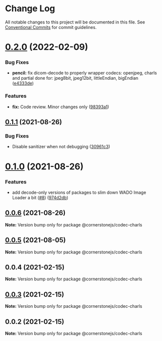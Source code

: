 # Change Log

All notable changes to this project will be documented in this file.
See [Conventional Commits](https://conventionalcommits.org) for commit guidelines.

# [0.2.0](https://github.com/chafey/charls-js/compare/@cornerstonejs/codec-charls@0.1.1...@cornerstonejs/codec-charls@0.2.0) (2022-02-09)


### Bug Fixes

* **pencil:** fix dicom-decode to properly wrapper codecs: openjpeg, charls and partial done for: jpeg8bit, jpeg12bit, littleEndian, bigEndian ([e4333de](https://github.com/chafey/charls-js/commit/e4333ded24ed984a7541e2a00209425cd9e1bc93))


### Features

* **fix:** Code review. Minor changes only ([98393a1](https://github.com/chafey/charls-js/commit/98393a1e505d652df25b868564ff28111c2bae6a))





## [0.1.1](https://github.com/chafey/charls-js/compare/@cornerstonejs/codec-charls@0.1.0...@cornerstonejs/codec-charls@0.1.1) (2021-08-26)


### Bug Fixes

* Disable sanitizer when not debugging ([30961c3](https://github.com/chafey/charls-js/commit/30961c3fc73cbc4e98497dc3b3059a6fc99da7d5))





# [0.1.0](https://github.com/chafey/charls-js/compare/@cornerstonejs/codec-charls@0.0.6...@cornerstonejs/codec-charls@0.1.0) (2021-08-26)


### Features

* add decode-only versions of packages to slim down WADO Image Loader a bit ([#8](https://github.com/chafey/charls-js/issues/8)) ([974d2db](https://github.com/chafey/charls-js/commit/974d2db6494c842ac801c45ca33a6efc5b115a89))





## [0.0.6](https://github.com/chafey/charls-js/compare/@cornerstonejs/codec-charls@0.0.5...@cornerstonejs/codec-charls@0.0.6) (2021-08-26)

**Note:** Version bump only for package @cornerstonejs/codec-charls





## [0.0.5](https://github.com/chafey/charls-js/compare/@cornerstonejs/codec-charls@0.0.4...@cornerstonejs/codec-charls@0.0.5) (2021-08-05)

**Note:** Version bump only for package @cornerstonejs/codec-charls





## 0.0.4 (2021-02-15)

**Note:** Version bump only for package @cornerstonejs/codec-charls





## [0.0.3](https://github.com/chafey/charls-js/compare/@cornerstonejs/codec-charls@0.0.2...@cornerstonejs/codec-charls@0.0.3) (2021-02-15)

**Note:** Version bump only for package @cornerstonejs/codec-charls





## 0.0.2 (2021-02-15)

**Note:** Version bump only for package @cornerstonejs/codec-charls
